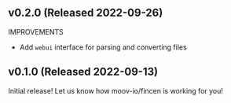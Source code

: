 ## v0.2.0 (Released 2022-09-26)

IMPROVEMENTS

- Add `webui` interface for parsing and converting files

## v0.1.0 (Released 2022-09-13)

Initial release! Let us know how moov-io/fincen is working for you!
